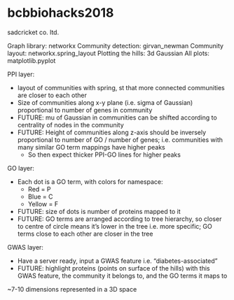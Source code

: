 # bcbbiohacks2018
sadcricket co. ltd.

Graph library: networkx
Community detection: girvan_newman
Community layout: networkx.spring_layout
Plotting the hills: 3d Gaussian
All plots: matplotlib.pyplot

PPI layer:
- layout of communities with spring, st that more connected communities are closer to each other
- Size of communities along x-y plane (i.e. sigma of Gaussian) proportional to number of genes in community
- FUTURE: mu of Gaussian in communities can be shifted according to centrality of nodes in the community
- FUTURE: Height of communities along z-axis should be inversely proportional to number of GO / number of genes; i.e. communities with many similar GO term mappings have higher peaks
    - So then expect thicker PPI-GO lines for higher peaks

GO layer:
- Each dot is a GO term, with colors for namespace:
    - Red = P
    - Blue = C
    - Yellow = F
- FUTURE: size of dots is number of proteins mapped to it
- FUTURE: GO terms are arranged according to tree hierarchy, so closer to centre of circle means it’s lower in the tree i.e. more specific; GO terms close to each other are closer in the tree

GWAS layer:
- Have a server ready, input a GWAS feature i.e. “diabetes-associated”
- FUTURE: highlight proteins (points on surface of the hills) with this GWAS feature, the community it belongs to, and the GO terms it maps to


~7-10 dimensions represented in a 3D space